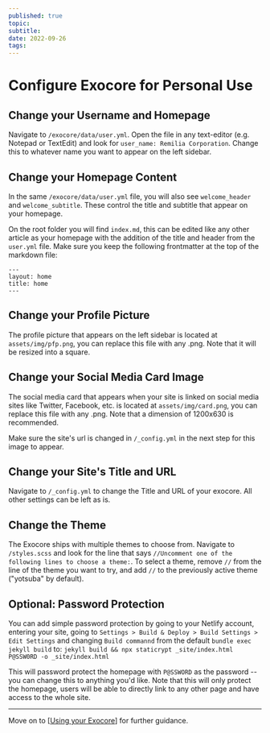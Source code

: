 ```yaml
---
published: true
topic:
subtitle:
date: 2022-09-26
tags: 
---
```


# Configure Exocore for Personal Use

## Change your Username and Homepage
Navigate to `/exocore/data/user.yml`. Open the file in any text-editor (e.g. Notepad or TextEdit) and look for `user_name: Remilia Corporation`. Change this to whatever name you want to appear on the left sidebar.

## Change your Homepage Content

In the same `/exocore/data/user.yml` file, you will also see `welcome_header` and `welcome_subtitle`. These control the title and subtitle that appear on your homepage.

On the root folder you will find `index.md`, this can be edited like any other article as your homepage with the addition of the title and header from the `user.yml` file. Make sure you keep the following frontmatter at the top of the markdown file: 

```
---
layout: home
title: home
---
```

## Change your Profile Picture

The profile picture that appears on the left sidebar is located at `assets/img/pfp.png`, you can replace this file with any .png. Note that it will be resized into a square. 

## Change your Social Media Card Image
The social media card that appears when your site is linked on social media sites like Twitter, Facebook, etc. is located at `assets/img/card.png`, you can replace this file with any .png. Note that a dimension of 1200x630 is recommended.

Make sure the site's url is changed in `/_config.yml` in the next step for this image to appear.

## Change your Site's Title and URL 
Navigate to ```/_config.yml``` to change the Title and URL of your exocore. All other settings can be left as is.

## Change the Theme
The Exocore ships with multiple themes to choose from. Navigate to `/styles.scss` and look for the line that says `//Uncomment one of the following lines to choose a theme:`. To select a theme, remove `//` from the line of the theme you want to try, and add `//` to the previously active theme ("yotsuba" by default).

## Optional: Password Protection

You can add simple password protection by going to your Netlify account, entering your site, going to `Settings > Build & Deploy > Build Settings > Edit Settings` and changing `Build commannd` from the default `bundle exec jekyll build` to: 
``jekyll build && npx staticrypt _site/index.html P@SSW0RD -o _site/index.html``

This will password protect the homepage with `P@SSWORD` as the password -- you can change this to anything you'd like. Note that this will only protect the homepage, users will be able to directly link to any other page and have access to the whole site.

---

Move on to [[Using your Exocore]] for further guidance.


[//begin]: # "Autogenerated link references for markdown compatibility"
[Using your Exocore]: <Using your Exocore> "Using your Exocore"
[//end]: # "Autogenerated link references"